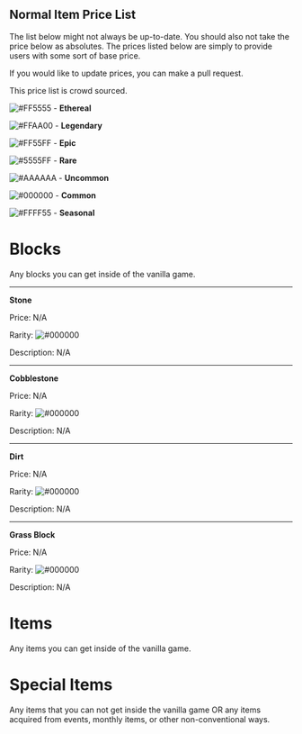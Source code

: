 ## Normal Item Price List

The list below might not always be up-to-date. You should also not take the price below as absolutes.
The prices listed below are simply to provide users with some sort of base price. 

If you would like to update prices, you can make a pull request. 

This price list is crowd sourced. 

![#FF5555](https://placehold.it/15/FF5555/000000?text=+) - **Ethereal**


![#FFAA00](https://placehold.it/15/FFAA00/000000?text=+) - **Legendary**


![#FF55FF](https://placehold.it/15/FF55FF/000000?text=+) - **Epic**


![#5555FF](https://placehold.it/15/5555FF/000000?text=+) - **Rare**


![#AAAAAA](https://placehold.it/15/AAAAAA/000000?text=+) - **Uncommon**


![#000000](https://placehold.it/15/000000/000000?text=+) - **Common**


![#FFFF55](https://placehold.it/15/FFFF55/000000?text=+) - **Seasonal**

# Blocks
Any blocks you can get inside of the vanilla game.

___
**Stone**

Price: N/A

Rarity: ![#000000](https://placehold.it/15/000000/000000?text=+)

Description: N/A
___
**Cobblestone**

Price: N/A

Rarity: ![#000000](https://placehold.it/15/000000/000000?text=+)

Description: N/A
___
**Dirt**

Price: N/A

Rarity: ![#000000](https://placehold.it/15/000000/000000?text=+)

Description: N/A
___
**Grass Block**

Price: N/A

Rarity: ![#000000](https://placehold.it/15/000000/000000?text=+)

Description: N/A




# Items
Any items you can get inside of the vanilla game.

# Special Items
Any items that you can not get inside the vanilla game OR any items acquired from events, monthly items, or other non-conventional ways.
